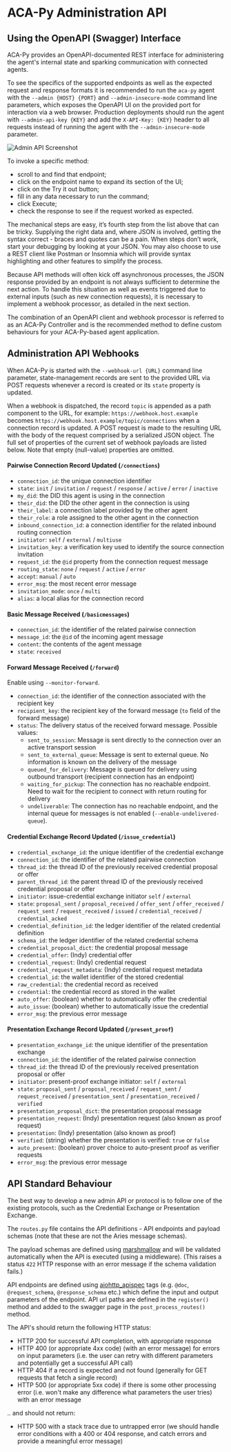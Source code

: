 # ACA-Py Administration API

## Using the OpenAPI (Swagger) Interface

ACA-Py provides an OpenAPI-documented REST interface for administering the agent's internal state and sparking communication with connected agents.

To see the specifics of the supported endpoints as well as the expected request and response formats it is recommended to run the `aca-py` agent with the `--admin {HOST} {PORT}` and `--admin-insecure-mode` command line parameters, which exposes the OpenAPI UI on the provided port for interaction via a web browser. Production deployments should run the agent with `--admin-api-key {KEY}` and add the `X-API-Key: {KEY}` header to all requests instead of running the agent with the `--admin-insecure-mode` parameter.

![Admin API Screenshot](/docs/assets/adminApi.png)

To invoke a specific method:

 * scroll to and find that endpoint;
 * click on the endpoint name to expand its section of the UI;
 * click on the Try it out button;
 * fill in any data necessary to run the command;
 * click Execute;
 * check the response to see if the request worked as expected.

The mechanical steps are easy, it’s fourth step from the list above that can be tricky. Supplying the right data and, where JSON is involved, getting the syntax correct - braces and quotes can be a pain. When steps don’t work, start your debugging by looking at your JSON. You may also choose to use a REST client like Postman or Insomnia which will provide syntax highlighting and other features to simplify the process.

Because API methods will often kick off asynchronous processes, the JSON response provided by an endpoint is not always sufficient to determine the next action. To handle this situation as well as events triggered due to external inputs (such as new connection requests), it is necessary to implement a webhook processor, as detailed in the next section.

The combination of an OpenAPI client and webhook processor is referred to as an ACA-Py Controller and is the recommended method to define custom behaviours for your ACA-Py-based agent application.

## Administration API Webhooks

When ACA-Py is started with the `--webhook-url {URL}` command line parameter, state-management records are sent to the provided URL via POST requests whenever a record is created or its `state` property is updated.

When a webhook is dispatched, the record `topic` is appended as a path component to the URL, for example: `https://webhook.host.example` becomes `https://webhook.host.example/topic/connections` when a connection record is updated. A POST request is made to the resulting URL with the body of the request comprised by a serialized JSON object. The full set of properties of the current set of webhook payloads are listed below. Note that empty (null-value) properties are omitted.

#### Pairwise Connection Record Updated (`/connections`)

 * `connection_id`: the unique connection identifier
 * `state`: `init` / `invitation` / `request` / `response` / `active` / `error` / `inactive`
 * `my_did`: the DID this agent is using in the connection
 * `their_did`: the DID the other agent in the connection is using
 * `their_label`: a connection label provided by the other agent
 * `their_role`: a role assigned to the other agent in the connection
 * `inbound_connection_id`: a connection identifier for the related inbound routing connection
 * `initiator`: `self` / `external` / `multiuse`
 * `invitation_key`: a verification key used to identify the source connection invitation
 * `request_id`: the `@id` property from the connection request message
 * `routing_state`: `none` / `request` / `active` / `error`
 * `accept`: `manual` / `auto`
 * `error_msg`: the most recent error message
 * `invitation_mode`: `once` / `multi`
 * `alias`: a local alias for the connection record

#### Basic Message Received (`/basicmessages`)

 * `connection_id`: the identifier of the related pairwise connection
 * `message_id`: the `@id` of the incoming agent message
 * `content`: the contents of the agent message
 * `state`: `received`

#### Forward Message Received  (`/forward`)

Enable using `--monitor-forward`.

 * `connection_id`: the identifier of the connection associated with the recipient key
 * `recipient_key`: the recipient key of the forward message (`to` field of the forward message)
 * `status`: The delivery status of the received forward message. Possible values:
   * `sent_to_session`: Message is sent directly to the connection over an active transport session
   * `sent_to_external_queue`: Message is sent to external queue. No information is known on the delivery of the message
   * `queued_for_delivery`: Message is queued for delivery using outbound transport (recipient connection has an endpoint)
   * `waiting_for_pickup`: The connection has no reachable endpoint. Need to wait for the recipient to connect with return routing for delivery
   * `undeliverable`: The connection has no reachable endpoint, and the internal queue for messages is not enabled (`--enable-undelivered-queue`). 

#### Credential Exchange Record Updated (`/issue_credential`)

* `credential_exchange_id`: the unique identifier of the credential exchange
* `connection_id`: the identifier of the related pairwise connection
* `thread_id`: the thread ID of the previously received credential proposal or offer
* `parent_thread_id`: the parent thread ID of the previously received credential proposal or offer
* `initiator`: issue-credential exchange initiator `self` / `external`
* `state`: `proposal_sent` / `proposal_received` / `offer_sent` / `offer_received` / `request_sent` / `request_received` / `issued` / `credential_received` / `credential_acked`
* `credential_definition_id`: the ledger identifier of the related credential definition
* `schema_id`: the ledger identifier of the related credential schema
* `credential_proposal_dict`: the credential proposal message
* `credential_offer`: (Indy) credential offer
* `credential_request`: (Indy) credential request
* `credential_request_metadata`: (Indy) credential request metadata
* `credential_id`: the wallet identifier of the stored credential
* `raw_credential`: the credential record as received
* `credential`: the credential record as stored in the wallet
* `auto_offer`: (boolean) whether to automatically offer the credential
* `auto_issue`: (boolean) whether to automatically issue the credential
* `error_msg`: the previous error message

#### Presentation Exchange Record Updated (`/present_proof`)

 * `presentation_exchange_id`: the unique identifier of the presentation exchange
 * `connection_id`: the identifier of the related pairwise connection
 * `thread_id`: the thread ID of the previously received presentation proposal or offer
 * `initiator`: present-proof exchange initiator: `self` / `external`
 * `state`: `proposal_sent` / `proposal_received` / `request_sent` / `request_received` / `presentation_sent` / `presentation_received` / `verified`
 * `presentation_proposal_dict`: the presentation proposal message
 * `presentation_request`: (Indy) presentation request (also known as proof request)
 * `presentation`: (Indy) presentation (also known as proof)
 * `verified`: (string) whether the presentation is verified: `true` or `false`
 * `auto_present`: (boolean) prover choice to auto-present proof as verifier requests
 * `error_msg`: the previous error message

## API Standard Behaviour

The best way to develop a new admin API or protocol is to follow one of the existing protocols, such as the Credential Exchange or Presentation Exchange.

The `routes.py` file contains the API definitions - API endpoints and payload schemas (note that these are not the Aries message schemas).

The payload schemas are defined using [marshmallow](https://marshmallow.readthedocs.io/) and will be validated automatically when the API is executed (using a middleware).  (This raises a status `422` HTTP response with an error message if the schema validation fails.)

API endpoints are defined using [aiohttp_apispec](https://github.com/maximdanilchenko/aiohttp-apispec) tags (e.g. `@doc`, `@request_schema`, `@response_schema` etc.) which define the input and output parameters of the endpoint.  API url paths are defined in the `register()` method and added to the swagger page in the `post_process_routes()` method.

The API's should return the following HTTP status:

 * HTTP 200 for successful API completion, with appropriate response
 * HTTP 400 (or appropriate 4xx code) (with an error message) for errors on input parameters (i.e. the user can retry with different parameters and potentially get a successful API call)
 * HTTP 404 if a record is expected and not found (generally for GET requests that fetch a single record)
 * HTTP 500 (or appropriate 5xx code) if there is some other processing error (i.e. won't make any difference what parameters the user tries) with an error message

.. and should not return:

 * HTTP 500 with a stack trace due to untrapped error (we should handle error conditions with a 400 or 404 response, and catch errors and provide a meaningful error message)

